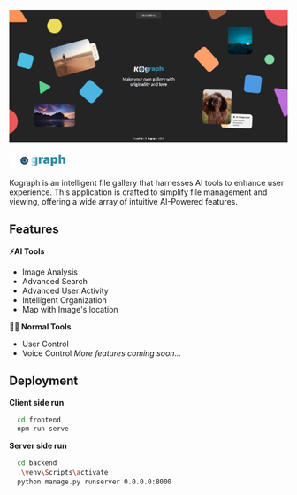 
![home](./readme/home.png)

![logo](./readme/logo.png)

Kograph is an intelligent file gallery that harnesses AI tools to enhance user experience. This application is crafted to simplify file management and viewing, offering a wide array of intuitive AI-Powered features.


## Features

**⚡️AI Tools**
- Image Analysis
- Advanced Search
- Advanced User Activity
- Intelligent Organization
- Map with Image's location

**👩‍💻 Normal Tools**
- User Control
- Voice Control
*More features coming soon...*
## Deployment

**Client side run**

```bash
  cd frontend
  npm run serve
```

**Server side run**

```bash
  cd backend
  .\venv\Scripts\activate
  python manage.py runserver 0.0.0.0:8000
```
